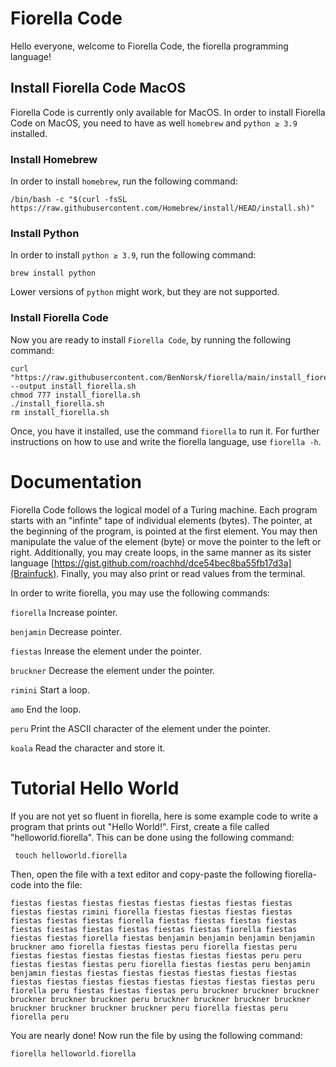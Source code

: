 # Fiorella Code

Hello everyone, welcome to Fiorella Code, the fiorella programming language!

## Install Fiorella Code MacOS
Fiorella Code is currently only available for MacOS. In order to install Fiorella Code on MacOS, you need to have as well ```homebrew``` and ```python ≥ 3.9``` installed.

### Install Homebrew
In order to install ```homebrew```, run the following command:
 ```
/bin/bash -c "$(curl -fsSL https://raw.githubusercontent.com/Homebrew/install/HEAD/install.sh)"
 ```

### Install Python
In order to install ```python ≥ 3.9```, run the following command:
 ```
 brew install python
 ```
Lower versions of ```python``` might work, but they are not supported. 

### Install Fiorella Code
Now you are ready to install ```Fiorella Code```, by running the following command:
 ```
 curl "https://raw.githubusercontent.com/BenNorsk/fiorella/main/install_fiorella.sh" --output install_fiorella.sh
 chmod 777 install_fiorella.sh
 ./install_fiorella.sh
 rm install_fiorella.sh
 ```
 Once, you have it installed, use the command  ```fiorella```  to run it. For further instructions on how to use and write the fiorella language, use ```fiorella -h```.
 
 # Documentation
 Fiorella Code follows the logical model of a Turing machine. Each program starts with an "infinte" tape of individual elements (bytes). The pointer, at the beginning of the program, is pointed at the first element. You may then manipulate the value of the element (byte) or move the pointer to the left or right. Additionally, you may create loops, in the same manner as its sister language [https://gist.github.com/roachhd/dce54bec8ba55fb17d3a](Brainfuck). Finally, you may also print or read values from the terminal.
 
 In order to write fiorella, you may use the following commands:
 
 ```fiorella```    Increase pointer.
 
 ```benjamin```    Decrease pointer.
 
 ```fiestas```     Inrease the element under the pointer.
 
 ```bruckner```    Decrease the element under the pointer.
 
 ```rimini```      Start a loop.
 
 ```amo```         End the loop.
 
 ```peru```        Print the ASCII character of the element under the pointer.
 
 ```koala```       Read the character and store it.
 

 
 # Tutorial Hello World
 
 If you are not yet so fluent in fiorella, here is some example code to write a program that prints out "Hello World!". First, create a file called "helloworld.fiorella". This can be done using the following command:
 
```
 touch helloworld.fiorella
```

Then, open the file with a text editor and copy-paste the following fiorella-code into the file:

```
fiestas fiestas fiestas fiestas fiestas fiestas fiestas fiestas fiestas fiestas rimini fiorella fiestas fiestas fiestas fiestas fiestas fiestas fiestas fiorella fiestas fiestas fiestas fiestas fiestas fiestas fiestas fiestas fiestas fiestas fiorella fiestas fiestas fiestas fiorella fiestas benjamin benjamin benjamin benjamin bruckner amo fiorella fiestas fiestas peru fiorella fiestas peru fiestas fiestas fiestas fiestas fiestas fiestas fiestas peru peru fiestas fiestas fiestas peru fiorella fiestas fiestas peru benjamin benjamin fiestas fiestas fiestas fiestas fiestas fiestas fiestas fiestas fiestas fiestas fiestas fiestas fiestas fiestas fiestas peru fiorella peru fiestas fiestas fiestas peru bruckner bruckner bruckner bruckner bruckner bruckner peru bruckner bruckner bruckner bruckner bruckner bruckner bruckner bruckner peru fiorella fiestas peru fiorella peru
```
You are nearly done! Now run the file by using the following command:

```
fiorella helloworld.fiorella
```
